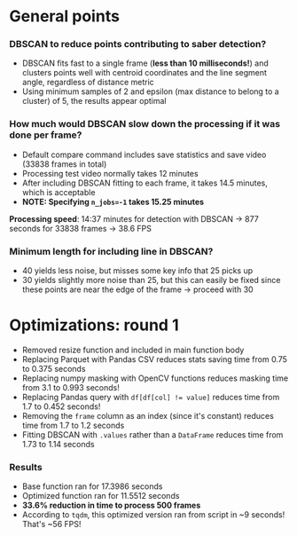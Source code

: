 # General points

### DBSCAN to reduce points contributing to saber detection?
* DBSCAN fits fast to a single frame (**less than 10 milliseconds!**) and clusters points well with centroid coordinates and the line segment angle, regardless of distance metric
* Using minimum samples of 2 and epsilon (max distance to belong to a cluster) of 5, the results appear optimal

### How much would DBSCAN slow down the processing if it was done per frame?
* Default compare command includes save statistics and save video (33838 frames in total)
* Processing test video normally takes 12 minutes
* After including DBSCAN fitting to each frame, it takes 14.5 minutes, which is acceptable
* <strong>NOTE: Specifying `n_jobs=-1` takes 15.25 minutes</strong>

<strong>Processing speed</strong>: 14:37 minutes for detection with DBSCAN -> 877 seconds for 33838 frames -> 38.6 FPS

### Minimum length for including line in DBSCAN?
* 40 yields less noise, but misses some key info that 25 picks up
* 30 yields slightly more noise than 25, but this can easily be fixed since these points are near the edge of the frame -> proceed with 30


# Optimizations: round 1
* Removed resize function and included in main function body
* Replacing Parquet with Pandas CSV reduces stats saving time from 0.75 to 0.375 seconds
* Replacing numpy masking with OpenCV functions reduces masking time from 3.1 to 0.993 seconds!
* Replacing Pandas query with `df[df[col] != value]` reduces time from 1.7 to 0.452 seconds!
* Removing the `frame` column as an index (since it's constant) reduces time from 1.7 to 1.2 seconds
* Fitting DBSCAN with `.values` rather than a `DataFrame` reduces time from 1.73 to 1.14 seconds

### Results
* Base function ran for 17.3986 seconds
* Optimized function ran for 11.5512 seconds
* <strong>33.6% reduction in time to process 500 frames</strong>
* According to `tqdm`, this optimized version ran from script in ~9 seconds! That's ~56 FPS!

